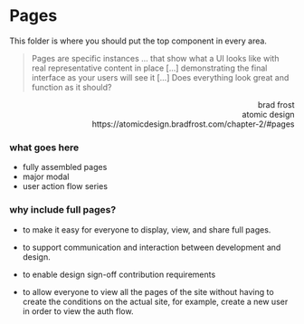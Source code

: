 # Pages

This folder is where you should put the top component in every area.

> Pages are specific instances ... that show what a UI looks like with real representative content in place [...] demonstrating the final interface as your users will see it [...] Does everything look great and function as it should?

<div style="text-align: right">
brad frost <br />
atomic design <br />
https://atomicdesign.bradfrost.com/chapter-2/#pages
</div>

### what goes here

- fully assembled pages
- major modal
- user action flow series

### why include full pages?

- to make it easy for everyone to display, view, and share full pages.

- to support communication and interaction between development and design.

- to enable design sign-off contribution requirements

- to allow everyone to view all the pages of the site without having to create the conditions on the actual site, for example, create a new user in order to view the auth flow.
